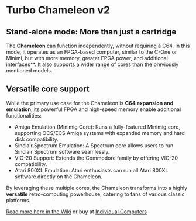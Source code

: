# Turbo Chameleon v2

## Stand-alone mode: More than just a cartridge

The **Chameleon** can function independently, without requiring a C64. In this mode, it operates as an FPGA-based computer, similar to the C-One or Minimi, but with more memory, greater FPGA power, and additional interfaces**. It also supports a wider range of cores than the previously mentioned models.  

## Versatile core support

While the primary use case for the Chameleon is **C64 expansion and emulation**, its powerful FPGA and high-speed memory enable additional functionalities:  

- Amiga Emulation (Minimig Core): Runs a fully-featured Minimig core, supporting OCS/ECS Amiga systems with expanded memory and hard disk compatibility.  
- Sinclair Spectrum Emulation: A Spectrum core allows users to run Sinclair Spectrum software seamlessly.  
- VIC-20 Support: Extends the Commodore family by offering VIC-20 compatibility.  
- Atari 800XL Emulation: Atari enthusiasts can run all Atari 800XL software directly on the Chameleon.  

By leveraging these multiple cores, the Chameleon transforms into a highly **versatile** retro-computing powerhouse, catering to fans of various classic platforms.  


[Read more here in the Wiki](https://wiki.icomp.de/wiki/Chameleon) or buy at [Individual Computers](https://icomp.de/shop-icomp/index.php/en/produkt-details/product/Turbo_Chameleon_64.html)